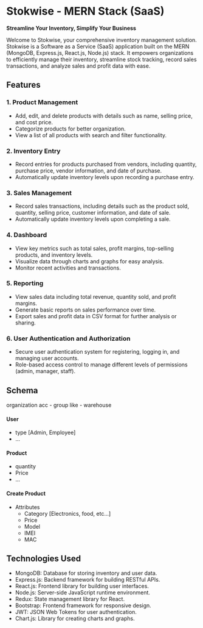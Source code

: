 # Stokwise - MERN Stack (SaaS)

**Streamline Your Inventory, Simplify Your Business**

Welcome to Stokwise, your comprehensive inventory management solution. Stokwise is a Software as a Service (SaaS) application built on the MERN (MongoDB, Express.js, React.js, Node.js) stack. It empowers organizations to efficiently manage their inventory, streamline stock tracking, record sales transactions, and analyze sales and profit data with ease.

## Features

### 1. Product Management
- Add, edit, and delete products with details such as name, selling price, and cost price.
- Categorize products for better organization.
- View a list of all products with search and filter functionality.

### 2. Inventory Entry
- Record entries for products purchased from vendors, including quantity, purchase price, vendor information, and date of purchase.
- Automatically update inventory levels upon recording a purchase entry.

### 3. Sales Management
- Record sales transactions, including details such as the product sold, quantity, selling price, customer information, and date of sale.
- Automatically update inventory levels upon completing a sale.

### 4. Dashboard
- View key metrics such as total sales, profit margins, top-selling products, and inventory levels.
- Visualize data through charts and graphs for easy analysis.
- Monitor recent activities and transactions.

### 5. Reporting
- View sales data including total revenue, quantity sold, and profit margins.
- Generate basic reports on sales performance over time.
- Export sales and profit data in CSV format for further analysis or sharing.

### 6. User Authentication and Authorization
- Secure user authentication system for registering, logging in, and managing user accounts.
- Role-based access control to manage different levels of permissions (admin, manager, staff).

## Schema

organization acc - group like
	- warehouse

#### User
- type [Admin, Employee]
- ...
	
#### Product
- quantity
- Price
- ...
	
#### Create Product
- Attributes
	- Category [Electronics, food, etc...]
	- Price
	- Model
	- IMEI
	- MAC
	

## Technologies Used

- MongoDB: Database for storing inventory and user data.
- Express.js: Backend framework for building RESTful APIs.
- React.js: Frontend library for building user interfaces.
- Node.js: Server-side JavaScript runtime environment.
- Redux: State management library for React.
- Bootstrap: Frontend framework for responsive design.
- JWT: JSON Web Tokens for user authentication.
- Chart.js: Library for creating charts and graphs.
